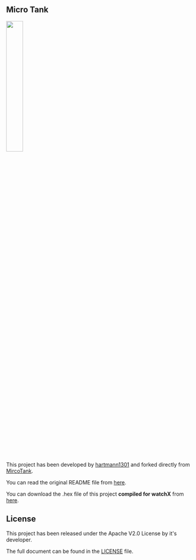 ## **Micro Tank**

<img src="MicroTankExample2.gif" width="30%"><br/>

This project has been developed by [hartmann1301][1] and forked directly from [ MircoTank][2].

You can read the original README file from [here][3].

You can download the .hex file of this project **compiled for watchX** from [here][4].

## **License**

This project has been released under the Apache V2.0 License by it's developer.

The full document can be found in the [LICENSE][5] file.

[1]: https://github.com/hartmann1301
[2]: https://github.com/hartmann1301/MircoTank
[3]: https://github.com/argeX-official/Game-MircoTank/blob/master/OLD_README.md
[4]: https://github.com/argeX-official/Game-MircoTank/releases
[5]: https://github.com/argeX-official/Game-MircoTank/blob/master/LICENSE
